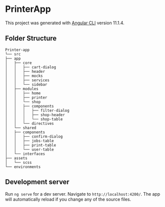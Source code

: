 # PrinterApp

This project was generated with [Angular CLI](https://github.com/angular/angular-cli) version 11.1.4.

## Folder Structure

```
Printer-app
└── src
├── app
│   ├── core
│   │   ├── cart-dialog
│   │   ├── header
│   │   ├── mocks
│   │   ├── services
│   │   └── sidebar
│   ├── modules
│   │   ├── home
│   │   ├── printer
│   │   └── shop
│   │   ├── components
│   │   │   ├── filter-dialog
│   │   │   ├── shop-header
│   │   │   └── shop-table
│   │   └── directives
│   └── shared
│   ├── components
│   │   ├── confirm-dialog
│   │   ├── jobs-table
│   │   ├── print-table
│   │   └── user-table
│   └── interfaces
├── assets
│   └── scss
└── environments
```

## Development server

Run `ng serve` for a dev server. Navigate to `http://localhost:4200/`. The app will automatically reload if you change any of the source files.
